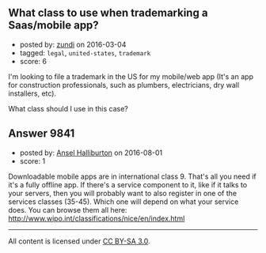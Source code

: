 ## What class to use when trademarking a Saas/mobile app?

- posted by: [zundi](https://stackexchange.com/users/1006766/zundi) on 2016-03-04
- tagged: `legal`, `united-states`, `trademark`
- score: 6

I'm looking to file a trademark in the US for my mobile/web app (It's an app for construction professionals, such as plumbers, electricians, dry wall installers, etc).

What class should I use in this case?


## Answer 9841

- posted by: [Ansel Halliburton](https://stackexchange.com/users/3313301/ansel-halliburton) on 2016-08-01
- score: 1

Downloadable mobile apps are in international class 9. That's all you need if it's a fully offline app. If there's a service component to it, like if it talks to your servers, then you will probably want to also register in one of the services classes (35-45). Which one will depend on what your service does. You can browse them all here: http://www.wipo.int/classifications/nice/en/index.html



---

All content is licensed under [CC BY-SA 3.0](https://creativecommons.org/licenses/by-sa/3.0/).

